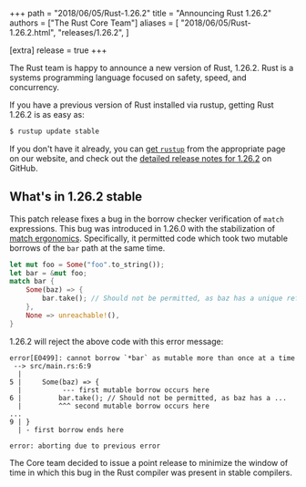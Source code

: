 +++
path = "2018/06/05/Rust-1.26.2"
title = "Announcing Rust 1.26.2"
authors = ["The Rust Core Team"]
aliases = [
    "2018/06/05/Rust-1.26.2.html",
    "releases/1.26.2",
]

[extra]
release = true
+++

The Rust team is happy to announce a new version of Rust, 1.26.2. Rust is a
systems programming language focused on safety, speed, and concurrency.

If you have a previous version of Rust installed via rustup, getting Rust
1.26.2 is as easy as:

```bash
$ rustup update stable
```

If you don't have it already, you can [get `rustup`][install] from the
appropriate page on our website, and check out the [detailed release notes for
1.26.2][notes] on GitHub.

[install]: https://www.rust-lang.org/install.html
[notes]: https://github.com/rust-lang/rust/blob/stable/RELEASES.md#version-1262-2018-06-05

## What's in 1.26.2 stable

This patch release fixes a bug in the borrow checker verification of `match` expressions. This bug
was introduced in 1.26.0 with the stabilization of [match ergonomics]. Specifically, it permitted
code which took two mutable borrows of the `bar` path at the same time.

```rust
let mut foo = Some("foo".to_string());
let bar = &mut foo;
match bar {
    Some(baz) => {
        bar.take(); // Should not be permitted, as baz has a unique reference to the bar pointer.
    },
    None => unreachable!(),
}
```

1.26.2 will reject the above code with this error message:

```
error[E0499]: cannot borrow `*bar` as mutable more than once at a time
 --> src/main.rs:6:9
  |
5 |     Some(baz) => {
  |          --- first mutable borrow occurs here
6 |         bar.take(); // Should not be permitted, as baz has a ...
  |         ^^^ second mutable borrow occurs here
...
9 | }
  | - first borrow ends here

error: aborting due to previous error
```

The Core team decided to issue a point release to minimize the window of time in which this bug in
the Rust compiler was present in stable compilers.

[match ergonomics]: https://blog.rust-lang.org/2018/05/10/Rust-1.26.html#nicer-match-bindings
